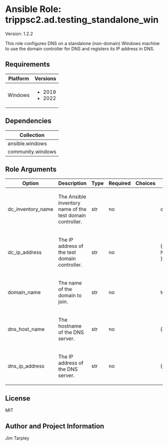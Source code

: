 <!-- BEGIN_ANSIBLE_DOCS -->

# Ansible Role: trippsc2.ad.testing_standalone_win
Version: 1.2.2

This role configures DNS on a standalone (non-domain) Windows machine to use the domain controller for DNS and registers its IP address in DNS.

## Requirements

| Platform | Versions |
| -------- | -------- |
| Windows | <ul><li>2019</li><li>2022</li></ul> |

## Dependencies

| Collection |
| ---------- |
| ansible.windows |
| community.windows |

## Role Arguments
|Option|Description|Type|Required|Choices|Default|
|---|---|---|---|---|---|
| dc_inventory_name | <p>The Ansible inventory name of the test domain controller.</p> | str | no |  | dc |
| dc_ip_address | <p>The IP address of the test domain controller.</p> | str | no |  | {{ hostvars[dc_inventory_name].ansible_host }} |
| domain_name | <p>The name of the domain to join.</p> | str | no |  | test.loc |
| dns_host_name | <p>The hostname of the DNS server.</p> | str | no |  | {{ inventory_hostname }} |
| dns_ip_address | <p>The IP address of the DNS server.</p> | str | no |  | {{ ansible_host }} |


## License
MIT

## Author and Project Information
Jim Tarpley
<!-- END_ANSIBLE_DOCS -->
